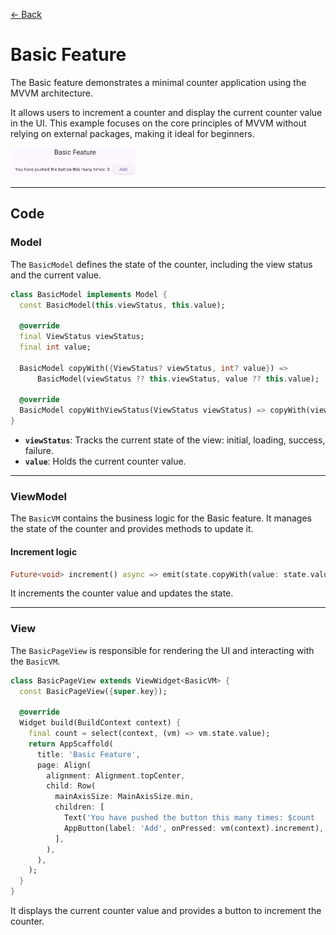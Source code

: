 [← Back](./README.md)

# Basic Feature

The Basic feature demonstrates a minimal counter application using the MVVM architecture.

It allows users to increment a counter and display the current counter value in the UI. This example focuses on the core principles of MVVM without relying on external packages, making it ideal for beginners.

<img src='../docs/basic.png' width='40%'>

---

## Code

### Model

The `BasicModel` defines the state of the counter, including the view status and the current value.

```dart
class BasicModel implements Model {
  const BasicModel(this.viewStatus, this.value);

  @override
  final ViewStatus viewStatus;
  final int value;

  BasicModel copyWith({ViewStatus? viewStatus, int? value}) =>
      BasicModel(viewStatus ?? this.viewStatus, value ?? this.value);

  @override
  BasicModel copyWithViewStatus(ViewStatus viewStatus) => copyWith(viewStatus: viewStatus);
}
```

- **`viewStatus`**: Tracks the current state of the view: initial, loading, success, failure.
- **`value`**: Holds the current counter value.
---

### ViewModel

The `BasicVM` contains the business logic for the Basic feature. It manages the state of the counter and provides methods to update it.

#### Increment logic

```dart
Future<void> increment() async => emit(state.copyWith(value: state.value + 1));
```

It increments the counter value and updates the state.

---

### View

The `BasicPageView` is responsible for rendering the UI and interacting with the `BasicVM`.

```dart
class BasicPageView extends ViewWidget<BasicVM> {
  const BasicPageView({super.key});

  @override
  Widget build(BuildContext context) {
    final count = select(context, (vm) => vm.state.value);
    return AppScaffold(
      title: 'Basic Feature',
      page: Align(
        alignment: Alignment.topCenter,
        child: Row(
          mainAxisSize: MainAxisSize.min,
          children: [
            Text('You have pushed the button this many times: $count  '),
            AppButton(label: 'Add', onPressed: vm(context).increment),
          ],
        ),
      ),
    );
  }
}
```

It displays the current counter value and provides a button to increment the counter.

